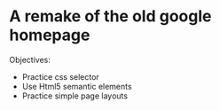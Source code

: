 A remake of the old google homepage
===

Objectives:
 - Practice css selector
 - Use Html5 semantic elements 
 - Practice simple page layouts

 
